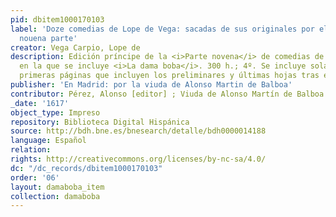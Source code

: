```yaml
---
pid: dbitem1000170103
label: 'Doze comedias de Lope de Vega: sacadas de sus originales por el mismo [...]:
  nouena parte'
creator: Vega Carpio, Lope de
description: Edición príncipe de la <i>Parte novena</i> de comedias de Lope de Vega
  en la que se incluye <i>La dama boba</i>. 300 h.; 4º. Se incluye solamente la encuadernación,
  primeras páginas que incluyen los preliminares y últimas hojas tras el colofón.
publisher: 'En Madrid: por la viuda de Alonso Martin de Balboa'
contributor: Pérez, Alonso [editor] ; Viuda de Alonso Martín de Balboa [impresora]
_date: '1617'
object_type: Impreso
repository: Biblioteca Digital Hispánica
source: http://bdh.bne.es/bnesearch/detalle/bdh0000014188
language: Español
relation:
rights: http://creativecommons.org/licenses/by-nc-sa/4.0/
dc: "/dc_records/dbitem1000170103"
order: '06'
layout: damaboba_item
collection: damaboba
---
```

